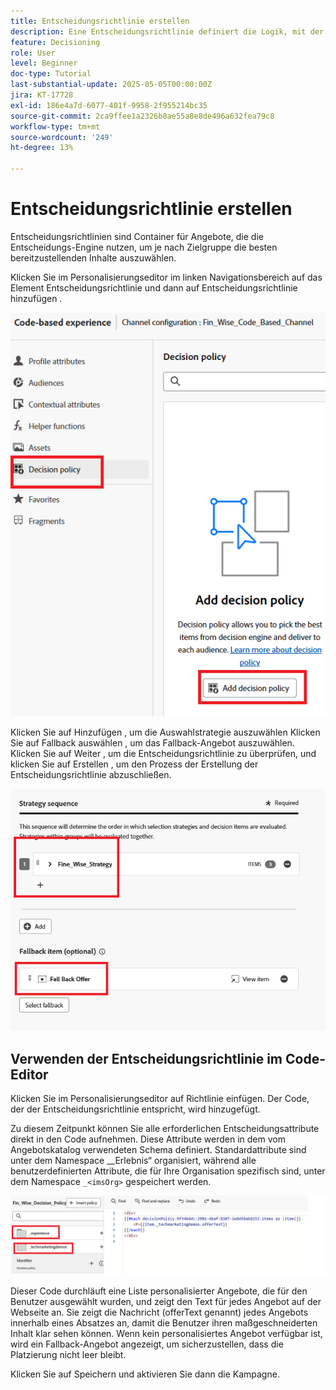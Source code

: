 ```yaml
---
title: Entscheidungsrichtlinie erstellen
description: Eine Entscheidungsrichtlinie definiert die Logik, mit der bestimmt wird, welche Angebote einem Benutzer während der Personalisierung bereitgestellt werden.
feature: Decisioning
role: User
level: Beginner
doc-type: Tutorial
last-substantial-update: 2025-05-05T00:00:00Z
jira: KT-17728
exl-id: 186e4a7d-6077-401f-9958-2f955214bc35
source-git-commit: 2ca9ffee1a2326b8ae55a8e8de496a632fea79c8
workflow-type: tm+mt
source-wordcount: '249'
ht-degree: 13%

---
```


# Entscheidungsrichtlinie erstellen

Entscheidungsrichtlinien sind Container für Angebote, die die Entscheidungs-Engine nutzen, um je nach Zielgruppe die besten bereitzustellenden Inhalte auszuwählen.

Klicken Sie im Personalisierungseditor im linken Navigationsbereich auf das Element Entscheidungsrichtlinie und dann auf Entscheidungsrichtlinie hinzufügen .

![create-decision-policy](assets/decision-policy.png)

Klicken Sie auf Hinzufügen , um die Auswahlstrategie auszuwählen
Klicken Sie auf Fallback auswählen , um das Fallback-Angebot auszuwählen.
Klicken Sie auf Weiter , um die Entscheidungsrichtlinie zu überprüfen, und klicken Sie auf Erstellen , um den Prozess der Erstellung der Entscheidungsrichtlinie abzuschließen.


![Entscheidungspolitik](assets/decision-policy2.png)


## Verwenden der Entscheidungsrichtlinie im Code-Editor

Klicken Sie im Personalisierungseditor auf Richtlinie einfügen. Der Code, der der Entscheidungsrichtlinie entspricht, wird hinzugefügt.

Zu diesem Zeitpunkt können Sie alle erforderlichen Entscheidungsattribute direkt in den Code aufnehmen. Diese Attribute werden in dem vom Angebotskatalog verwendeten Schema definiert. Standardattribute sind unter dem Namespace __Erlebnis“ organisiert, während alle benutzerdefinierten Attribute, die für Ihre Organisation spezifisch sind, unter dem Namespace `_<imsOrg>` gespeichert werden.

![using_decision_policy](assets/Insert-policy.png)

Dieser Code durchläuft eine Liste personalisierter Angebote, die für den Benutzer ausgewählt wurden, und zeigt den Text für jedes Angebot auf der Webseite an. Sie zeigt die Nachricht (offerText genannt) jedes Angebots innerhalb eines Absatzes an, damit die Benutzer ihren maßgeschneiderten Inhalt klar sehen können.
Wenn kein personalisiertes Angebot verfügbar ist, wird ein Fallback-Angebot angezeigt, um sicherzustellen, dass die Platzierung nicht leer bleibt.

Klicken Sie auf Speichern und aktivieren Sie dann die Kampagne.
